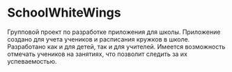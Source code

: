 # SchoolWhiteWings
Групповой проект по разработке приложения для школы.
Приложение создано для учета учеников и расписания кружков в школе. Разработано как и для детей, так и для учителей.
Имеется возможность отмечать учеников на занятиях, что позволит следить за их успеваемостью.

